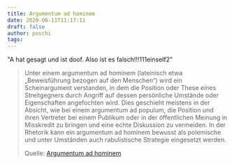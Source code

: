 ```yaml
---
title: Argumentum ad hominem
date: 2020-06-11T11:17:11
draft: false
author: poschi
tags: 
---
```


"A hat gesagt und ist doof. Also ist es falsch!!!111einself2"

> Unter einem argumentum ad hominem (lateinisch etwa „Beweisführung bezogen
> auf den Menschen“) wird ein Scheinargument verstanden, in dem die Position
> oder These eines Streitgegners durch Angriff auf dessen persönliche Umstände
> oder Eigenschaften angefochten wird. Dies geschieht meistens in der Absicht,
> wie bei einem argumentum ad populum, die Position und ihren Vertreter bei
> einem Publikum oder in der öffentlichen Meinung in Misskredit zu bringen und
> eine echte Diskussion zu vermeiden. In der Rhetorik kann ein argumentum ad
> hominem bewusst als polemische und unter Umständen auch rabulistische
> Strategie eingesetzt werden.
>
> Quelle: [Argumentum ad hominem](https://de.wikipedia.org/wiki/Argumentum_ad_hominem)
